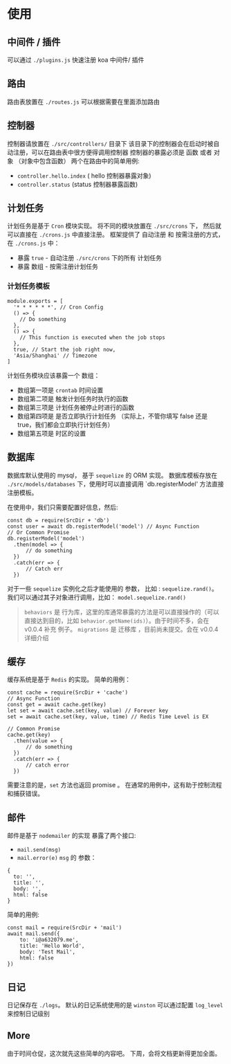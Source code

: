 # 使用
## 中间件 / 插件
可以通过 `./plugins.js` 快速注册 koa 中间件/ 插件

## 路由
路由表放置在 `./routes.js`
可以根据需要在里面添加路由

## 控制器
控制器请放置在 `./src/controllers/` 目录下
该目录下的控制器会在启动时被自动注册，可以在路由表中很方便得调用控制器
控制器的暴露必须是 函数 或者 对象 （对象中包含函数）
两个在路由中的简单用例:
* `controller.hello.index` ( hello 控制器暴露对象)
* `controller.status` (status 控制器暴露函数)

## 计划任务
计划任务是基于 `Cron` 模块实现。
将不同的模块放置在 `./src/crons` 下， 然后就可以直接在 `./crons.js` 中直接注册。
框架提供了 自动注册 和 按需注册的方式， 在 `./crons.js` 中：
* 暴露 `true` - 自动注册 `./src/crons` 下的所有 计划任务
* 暴露 数组 - 按需注册计划任务

### 计划任务模板
```
module.exports = [
  '* * * * * *', // Cron Config
  () => {
    // Do something
  },
  () => {
    // This function is executed when the job stops
  },
  true, // Start the job right now,
  'Asia/Shanghai' // Timezone
]
```
计划任务模块应该暴露一个 数组：
* 数组第一项是 `crontab` 时间设置
* 数组第二项是 触发计划任务时执行的函数
* 数组第三项是 计划任务被停止时进行的函数
* 数组第四项是 是否立即执行计划任务 （实际上，不管你填写 false 还是 true，我们都会立即执行计划任务）
* 数组第五项是 时区的设置

## 数据库
数据库默认使用的 mysql， 基于 `sequelize` 的 ORM 实现。
数据库模板存放在 `./src/models/databases` 下，使用时可以直接调用 `db.registerModel' 方法直接注册模板。

在使用中，我们只需要配置好信息，然后:
```
const db = require(SrcDir + 'db')
const user = await db.registerModel('model') // Async Function
// Or Common Promise
db.registerModel('model')
  .then(model => {
      // do something
  })
  .catch(err => {
      // Catch err
  })
```

对于一些 `sequelize` 实例化之后才能使用的 参数， 比如 : `sequelize.rand()`。
我们可以通过其子对象进行调用，比如： `model.sequelize.rand()`

> `behaviors` 是 行为库，这里的库通常暴露的方法是可以直接操作的（可以直接达到目的，比如 `behavior.getName(ids)`）。由于时间不多，会在 v0.0.4 补充 例子。
> `migrations` 是 迁移库 ，目前尚未提交。会在 v0.0.4 详细介绍


## 缓存
缓存系统是基于 `Redis` 的实现。
简单的用例：
```
const cache = require(SrcDir + 'cache')
// Async Function
const get = await cache.get(key)
let set = await cache.set(key, value) // Forever key
set = await cache.set(key, value, time) // Redis Time Level is EX

// Common Promise
cache.get(key)
  .then(value => {
      // do something
  })
  .catch(err => {
      // catch error
  })
```
需要注意的是，`set` 方法也返回 promise 。
在通常的用例中，这有助于控制流程和捕获错误。

## 邮件
邮件是基于 `nodemailer` 的实现
暴露了两个接口:
* `mail.send(msg)`
* `mail.error(e)`
`msg` 的 参数：
```
{
  to: '',
  title: '',
  body: '',
  html: false
}
```
简单的用例:
```
const mail = require(SrcDir + 'mail')
await mail.send({
    to: 'i@a632079.me',
    title: 'Hello World',
    body: 'Test Mail',
    html: false
})
```

## 日记
日记保存在 `./logs`。
默认的日记系统使用的是  `winston`
可以通过配置 `log_level` 来控制日记级别

## More
由于时间仓促，这次就先这些简单的内容吧。 下周，会将文档更新得更加全面。
